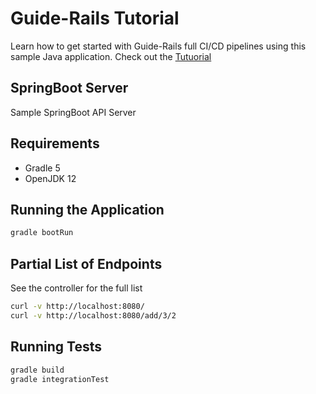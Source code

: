 # Guide-Rails Tutorial
Learn how to get started with Guide-Rails full CI/CD pipelines using this sample Java application. 
Check out the [Tutuorial](https://calculi.calculi.io/help/tutorials/java/java.html)

## SpringBoot Server

Sample SpringBoot API Server

## Requirements

* Gradle 5
* OpenJDK 12

## Running the Application

```sh
gradle bootRun
```

## Partial List of Endpoints

See the controller for the full list

```sh
curl -v http://localhost:8080/
curl -v http://localhost:8080/add/3/2
```

## Running Tests

```sh
gradle build
gradle integrationTest
```
